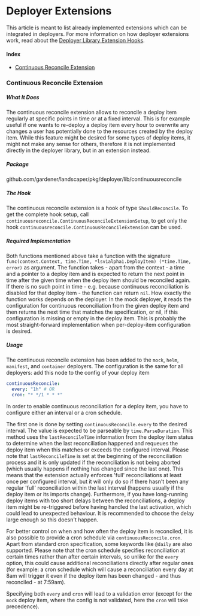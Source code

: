 # Deployer Extensions

This article is meant to list already implemented extensions which can be integrated in deployers. For more information on how deployer extensions work, read about the [Deployer Library Extension Hooks](./dep-lib-extension-hooks.md).

#### Index
- [Continuous Reconcile Extension](#continuous-reconcile-extension)


### Continuous Reconcile Extension

##### What It Does
The continuous reconcile extension allows to reconcile a deploy item regularly at specific points in time or at a fixed interval. This is for example useful if one wants to re-deploy a deploy item every hour to overwrite any changes a user has potentially done to the resources created by the deploy item. While this feature might be desired for some types of deploy items, it might not make any sense for others, therefore it is not implemented directly in the deployer library, but in an extension instead.

##### Package
github.com/gardener/landscaper/pkg/deployer/lib/continuousreconcile

##### The Hook
The continuous reconcile extension is a hook of type `ShouldReconcile`. To get the complete hook setup, call `continuousreconcile.ContinuousReconcileExtensionSetup`, to get only the hook `continuousreconcile.ContinuousReconcileExtension` can be used. 

##### Required Implementation
Both functions mentioned above take a function with the signature `func(context.Context, time.Time, *lsv1alpha1.DeployItem) (*time.Time, error)` as argument. The function takes - apart from the context - a time and a pointer to a deploy item and is expected to return the next point in time after the given time when the deploy item should be reconciled again. If there is no such point in time - e.g. because continuous reconciliation is disabled for that deploy item - the function can return `nil`.
How exactly the function works depends on the deployer. In the mock deployer, it reads the configuration for continuous reconciliation from the given deploy item and then returns the next time that matches the specification, or nil, if this configuration is missing or empty in the deploy item. This is probably the most straight-forward implementation when per-deploy-item configuration is desired.

##### Usage
The continuous reconcile extension has been added to the `mock`, `helm`, `manifest`, and `container` deployers.
The configuration is the same for all deployers: add this node to the config of your deploy item
```yaml
continuousReconcile:
  every: "1h" # OR
  cron: "* */1 * * *"
```
In order to enable continuous reconciliation for a deploy item, you have to configure either an interval or a cron schedule.

The first one is done by setting `continuousReconcile.every` to the desired interval. The value is expected to be parseable by `time.ParseDuration`. This method uses the `lastReconcileTime` information from the deploy item status to determine when the last reconciliation happened and requeues the deploy item when this matches or exceeds the configured interval. Please note that `lastReconcileTime` is set at the beginning of the reconciliation process and it is only updated if the reconciliation is not being aborted (which usually happens if nothing has changed since the last one). This means that the extension actually enforces 'full' reconciliations at least once per configured interval, but it will only do so if there hasn't been any regular 'full' reconciliation within the last interval (happens usually if the deploy item or its imports change). Furthermore, if you have long-running deploy items with too short delays between the reconciliations, a deploy item might be re-triggered before having handled the last activation, which could lead to unexpected behaviour. It is recommended to choose the delay large enough so this doesn't happen.

For better control on when and how often the deploy item is reconciled, it is also possible to provide a cron schedule via `continuousReconcile.cron`. Apart from standard cron specification, some keywords like `@daily` are also supported. Please note that the cron schedule specifies reconciliation at certain times rather than after certain intervals, so unlike for the `every` option, this could cause additional reconciliations directly after regular ones (for example: a cron schedule which will cause a reconciliation every day at 8am will trigger it even if the deploy item has been changed - and thus reconciled - at 7:59am).

Specifying both `every` and `cron` will lead to a validation error (except for the `mock` deploy item, where the config is not validated, here the `cron` will take precedence).
